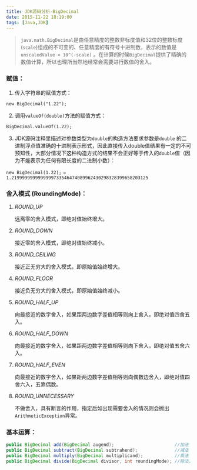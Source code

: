 ```yaml
---
title: JDK源码分析-BigDecimal
date: 2015-11-22 18:19:00
tags: [Java,JDK]
---
```

> `java.math.BigDecimal`是由任意精度的整数非标度值和32位的整数标度(`scale`)组成的不可变的、任意精度的有符号十进制数，表示的数值是 `unscaledValue × 10^(-scale)` 。在计算的时候`BigDecimal`提供了精确的数值计算，所以也理所当然地经常会需要进行数值的舍入。

### 赋值：

1. 传入字符串的赋值方式：

  `new BigDecimal("1.22");`

2. 调用`valueOf(double)`方法的赋值方式：

  `BigDecimal.valueOf(1.22);`

3. JDK源码注释里描述对参数类型为`double`的构造方法要求参数是`double` 的二进制浮点值准确的十进制表示形式，因此直接传入double值结果有一定的不可预知性，大部分情况下这种构造方式的结果不会正好等于传入的`double`值（因为不能表示为任何有限长度的二进制小数）：

  `new BigDecimal(1.22);` = `1.2199999999999999733546474089962430298328399658203125`

### 舍入模式 (RoundingMode)：

1. *ROUND_UP*

   远离零的舍入模式，即绝对值始终增大。

2. *ROUND_DOWN*

   接近零的舍入模式，即绝对值始终减小。

3. *ROUND_CEILING*

   接近正无穷大的舍入模式，即原始值始终增大。

4. *ROUND_FLOOR*

   接近负无穷大的舍入模式，即原始值始终减小。

5. *ROUND_HALF_UP*

   向最接近的数字舍入，如果距两边数字差值相等则向上舍入，即绝对值四舍五入。

6. *ROUND_HALF_DOWN*

   向最接近的数字舍入，如果距两边数字差值相等则向下舍入，即绝对值五舍六入。

7. *ROUND_HALF_EVEN*

   向最接近的数字舍入，如果距两边数字差值相等则向偶数边舍入，即绝对值四舍六入，五靠偶数。

8. *ROUND_UNNECESSARY*

   不做舍入，具有断言的作用，指定后如出现需要舍入的情况则会抛出`ArithmeticException`异常。

### 基本运算：

```java
public BigDecimal add(BigDecimal augend);                       //加法
public BigDecimal subtract(BigDecimal subtrahend);              //减法
public BigDecimal multiply(BigDecimal multiplicand);            //乘法
public BigDecimal divide(BigDecimal divisor, int roundingMode); //除法，一般都需要指定舍入模式
```
